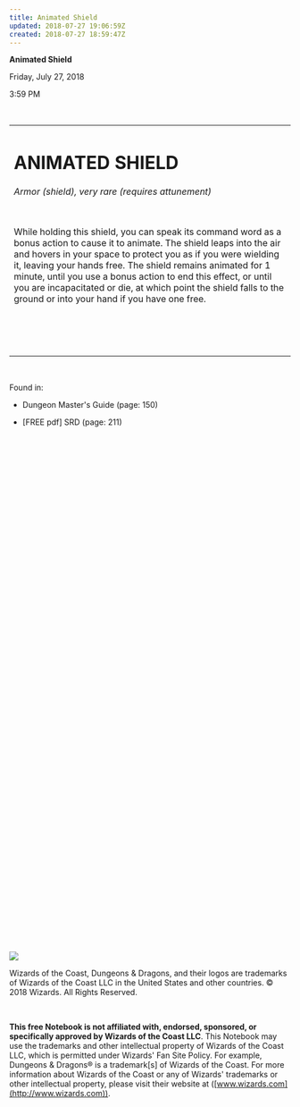 ```yaml
---
title: Animated Shield
updated: 2018-07-27 19:06:59Z
created: 2018-07-27 18:59:47Z
---
```


**Animated Shield**

Friday, July 27, 2018

3:59 PM

 

<table><tbody><tr class="odd"><td><h1 id="animated-shield"><strong>ANIMATED SHIELD</strong></h1><p><em>Armor (shield), very rare (requires attunement)</em></p><p> </p><p>While holding this shield, you can speak its command word as a bonus action to cause it to animate. The shield leaps into the air and hovers in your space to protect you as if you were wielding it, leaving your hands free. The shield remains animated for 1 minute, until you use a bonus action to end this effect, or until you are incapacitated or die, at which point the shield falls to the ground or into your hand if you have one free.</p><p> </p><p> </p></td></tr></tbody></table>

 

Found in:

-   Dungeon Master's Guide (page: 150)

-   \[FREE pdf\] SRD (page: 211)

 

##  

 

 

 

 

 

 

 

 

 

 

 

 

 

 

 

 

 

 

 

 

 

 

 

 

 

 

 

![](tmp\media\image1.png)

Wizards of the Coast, Dungeons & Dragons, and their logos are trademarks of Wizards of the Coast LLC in the United States and other countries. © 2018 Wizards. All Rights Reserved.

 

**This free Notebook is not affiliated with, endorsed, sponsored, or specifically approved by Wizards of the Coast LLC**. This Notebook may use the trademarks and other intellectual property of Wizards of the Coast LLC, which is permitted under Wizards' Fan Site Policy. For example, Dungeons & Dragons® is a trademark\[s\] of Wizards of the Coast. For more information about Wizards of the Coast or any of Wizards' trademarks or other intellectual property, please visit their website at ([www.wizards.com](http://www.wizards.com)).

